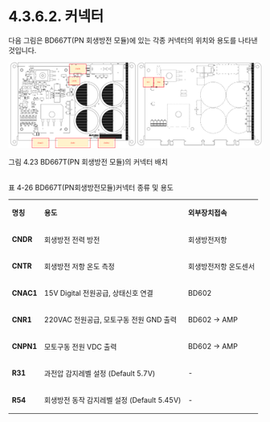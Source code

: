 ﻿# 4.3.6.2. 커넥터

다음 그림은 BD667T(PN 회생방전 모듈)에 있는 각종 커넥터의 위치와 용도를 나타낸 것입니다.

![](../../../_assets/4.3.6.2.BD667T커넥터.PNG)

그림 4.23 BD667T(PN 회생방전 모듈)의 커넥터 배치
<br><br>

표 4-26 BD667T(PN회생방전모듈)커넥터 종류 및 용도

<table>
<tbody>
<tr class="odd">

<td><p><strong>명칭</strong></p></td>
<td><p><strong>용도</strong></p></td>
<td><p><strong>외부장치접속</strong></p></td>
</tr>
<tr class="even">

<td><p><strong>CNDR</strong></p></td>
<td><p>회생방전 전력 방전</p></td>
<td><p>회생방전저항</p></td>
</tr>
<tr class="odd">

<td><p><strong>CNTR</strong></p></td>
<td><p>회생방전 저항 온도 측정</p></td>
<td><p>회생방전저항 온도센서</p></td>
</tr>
<tr class="even">

<td><p><strong>CNAC1</strong></p></td>
<td><p>15V Digital 전원공급, 상태신호 연결</p></td>
<td><p>BD602</p></td>
</tr>
<tr class="odd">

<td><p><strong>CNR1</strong></p></td>
<td><p>220VAC 전원공급, 모토구동 전원 GND 출력</p></td>
<td><p>BD602 -> AMP</p></td>
</tr>
<tr class="even">

<td><p><strong>CNPN1</strong></p></td>
<td><p>모토구동 전원 VDC 출력</p></td>
<td><p>BD602 -> AMP</p></td>
</tr>
<tr class="odd">

<td><p><strong>R31</strong></p></td>
<td><p>과전압 감지레벨 설정 (Default 5.7V)</p></td>
<td><p>-</p></td>
</tr>
<tr class="even">

<td><p><strong>R54</strong></p></td>
<td><p>회생방전 동작 감지레벨 설정 (Default 5.45V)</p></td>
<td><p>-</p></td>
</tr>
<tr class="odd">

  </tr>
</tbody>
</table>

